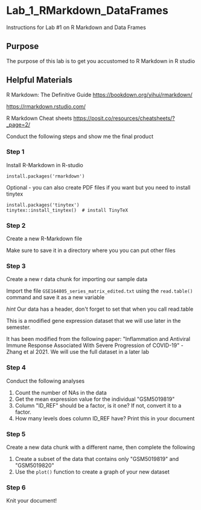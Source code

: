 # Lab_1_RMarkdown_DataFrames
Instructions for Lab #1 on R Markdown and Data Frames

## Purpose 
The purpose of this lab is to get you accustomed to R Markdown in R studio

## Helpful Materials
R Markdown: The Definitive Guide
<https://bookdown.org/yihui/rmarkdown/>

<https://rmarkdown.rstudio.com/>

R Markdown Cheat sheets
<https://posit.co/resources/cheatsheets/?_page=2/>

Conduct the following steps and show me the final product

### Step 1
Install R-Markdown in R-studio

```install.packages('rmarkdown')```

Optional - you can also create PDF files if you want but you need to install tinytex

```
install.packages('tinytex')
tinytex::install_tinytex()  # install TinyTeX
```

### Step 2
Create a new R-Markdown file

Make sure to save it in a directory where you you can put other files

### Step 3

Create a new r data chunk for importing our sample data

Import the file ```GSE164805_series_matrix_edited.txt``` using the ```read.table()``` command and save it as a new variable

_hint_ Our data has a header, don't forget to set that when you call read.table

This is a modified gene expression dataset that we will use later in the semester.

It has been modified from the following paper: "Inflammation and Antiviral Immune Response Associated With Severe Progression of COVID-19" - Zhang et al 2021. We will use the full dataset in a later lab

### Step 4

Conduct the following analyses 

1. Count the number of NAs in the data
2. Get the mean expression value for the individual "GSM5019819"
3. Column "ID_REF" should be a factor, is it one? If not, convert it to a factor.
4. How many levels does column ID_REF have? Print this in your document


### Step 5

Create a new data chunk with a different name, then complete the following

1. Create a subset of the data that contains only "GSM5019819" and "GSM5019820"
2. Use the ```plot()``` function to create a graph of your new dataset


### Step 6

Knit your document! 


